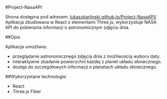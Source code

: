 #Project-NasaAPI

Strona dostępna pod adresem: [lukaszkarlinski.github.io/Project-NasaAPI/](https://lukaszkarlinski.github.io/Project-NasaAPI/)
Aplikacja zbudowana w React z elementami Three.js, wykorzystuje NASA API do pobierania informacji o astronomicznym zdjęciu dnia.

##Opis

Aplikacja umożliwia:
- przeglądanie astronomicznego zdjęcia dnia z możliwością wyboru daty.
- interaktywne zbadanie powierzchni każdej z planet układu słonecznego.
- dostęp do szczegółowych informacji o planetach układu słonecznego.

##Wykorzystane technologie:
- React
- Three.js Fiber
